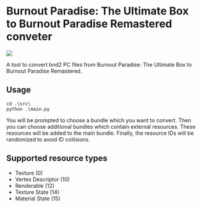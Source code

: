 # Burnout Paradise: The Ultimate Box to Burnout Paradise Remastered conveter

![](https://img.shields.io/badge/python-3670A0?style=for-the-badge&logo=python&logoColor=ffdd54)

A tool to convert bnd2 PC files from Burnout Paradise: The Ultimate Box to Burnout Paradise Remastered.


## Usage
```
cd .\src\
python .\main.py
```
You will be prompted to choose a bundle which you want to convert.
Then you can choose additional bundles which contain external resources.
These resources will be added to the main bundle. Finally, the resource IDs will be randomized to avoid ID collisions.

## Supported resource types
- Texture (0)
- Vertex Descriptor (10)
- Renderable (12)
- Texture State (14)
- Material State (15)
